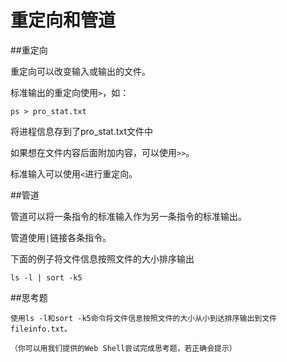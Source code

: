 # 重定向和管道

##重定向

重定向可以改变输入或输出的文件。

标准输出的重定向使用`>`，如：

    ps > pro_stat.txt

将进程信息存到了pro_stat.txt文件中

如果想在文件内容后面附加内容，可以使用`>>`。

标准输入可以使用`<`进行重定向。

##管道

管道可以将一条指令的标准输入作为另一条指令的标准输出。

管道使用`|`链接各条指令。

下面的例子将文件信息按照文件的大小排序输出

    ls -l | sort -k5
 
##思考题

    使用ls -l和sort -k5命令将文件信息按照文件的大小从小到达排序输出到文件fileinfo.txt。

    （你可以用我们提供的Web Shell尝试完成思考题，若正确会提示）


